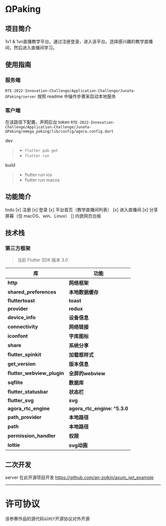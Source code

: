 # ΩPaking
<!-- 请将上面“应用名”替换为你本次参赛作品的应用名 -->

## 项目简介
<!-- 请描述此次参赛作品的简介 -->
1v1 & 1vn直播教学平台。通过注册登录，进入该平台。选择感兴趣的教学直播间，然后进入直播间学习。


## 使用指南


<!-- 请描述该应用的使用步骤，包括下载、依赖安装、参数及软硬件配置（如有）等 -->
### 服务端
`RTE-2022-Innovation-Challenge/Application-Challenge/JunaYa-ΩPaking/server`
按照 readme 中操作步骤来启动本地服务

### 客户端
在该路径下配置，声网后台 token `RTE-2022-Innovation-Challenge/Application-Challenge/JunaYa-ΩPaking/omega_paking/lib/config/agora.config.dart`

dev
> * `flutter pub get`
> * `flutter run`

build
> * flutter run ios
> * flutter run macos


## 功能简介
<!-- 请给出该应用的主要功能点 -->
todo
[x] 注册
[x] 登录
[x] 平台首页（教学直播间列表）
[x] 进入直播间
[x] 分享屏幕（仅 macOS、win、Linux）
[] 内嵌网页白板

## 技术栈
<!-- 请给出该应用主要的技术栈，包括声网和环信（如有用） SDK 版本 -->
### 第三方框架

>当前 Flutter SDK 版本 3.0

| 库                          | 功能             |
| -------------------------- | -------------- |
| **http**                   | **网络框架**       |
| **shared_preferences**     | **本地数据缓存**     |
| **fluttertoast**           | **toast**      |
| **provider**               | **redux**      |
| **device_info**            | **设备信息**       |
| **connectivity**           | **网络链接**       |
| **iconfont**               | **字库图标**       |
| **share**                  | **系统分享**       |
| **flutter_spinkit**        | **加载框样式**      |
| **get_version**            | **版本信息**       |
| **flutter_webview_plugin** | **全屏的webview** |
| **sqflite**                | **数据库**        |
| **flutter_statusbar**      | **状态栏**        |
| **flutter_svg**            | **svg**        |
| **agora_rtc_engine**       | **agora_rtc_engine: ^5.3.0**         |
| **path_provider**          | **本地路径**       |
| **path**                   | **本地路径**       |
| **permission_handler**     | **权限**         |
| **lottie**                 | **svg动画**    |

## 二次开发
<!-- 1、如果是基于已有项目进行二次开发的参赛作品，请在此说明主要变更点，并附上原项目链接。2、如果是本次全新开发，请写“无” -->

server 在此开源项目开发
https://github.com/an-zolkin/axum_jwt_example

---

# 许可协议

该参赛作品的源代码以`MIT`开源协议对外开源

